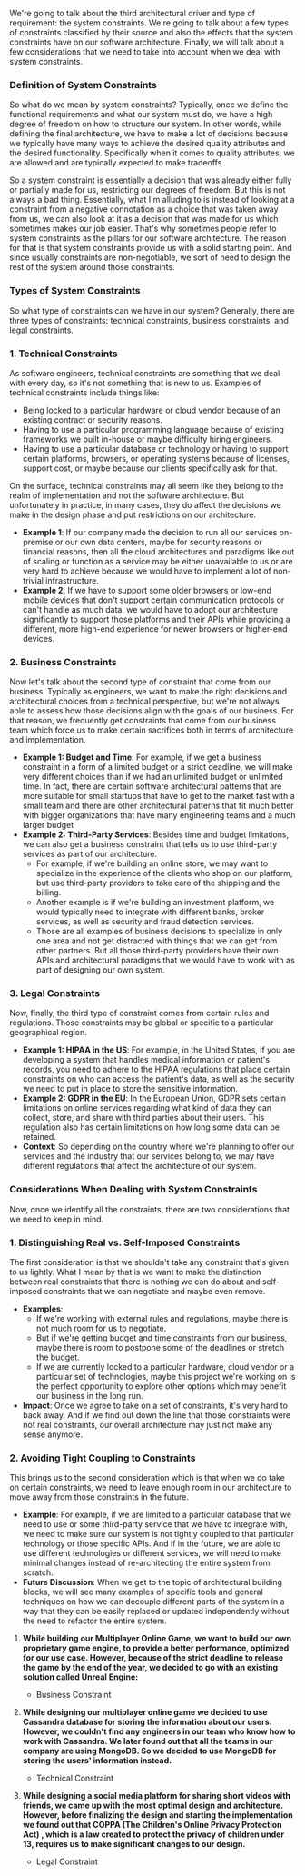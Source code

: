 
We're going to talk about the third architectural driver and type of requirement: the system constraints. We're going to talk about a few types of constraints classified by their source and also the effects that the system constraints have on our software architecture. Finally, we will talk about a few considerations that we need to take into account when we deal with system constraints.

### Definition of System Constraints

So what do we mean by system constraints? Typically, once we define the functional requirements and what our system must do, we have a high degree of freedom on how to structure our system. In other words, while defining the final architecture, we have to make a lot of decisions because we typically have many ways to achieve the desired quality attributes and the desired functionality. Specifically when it comes to quality attributes, we are allowed and are typically expected to make tradeoffs.

So a system constraint is essentially a decision that was already either fully or partially made for us, restricting our degrees of freedom. But this is not always a bad thing. Essentially, what I'm alluding to is instead of looking at a constraint from a negative connotation as a choice that was taken away from us, we can also look at it as a decision that was made for us which sometimes makes our job easier. That's why sometimes people refer to system constraints as the pillars for our software architecture. The reason for that is that system constraints provide us with a solid starting point. And since usually constraints are non-negotiable, we sort of need to design the rest of the system around those constraints.

### Types of System Constraints

So what type of constraints can we have in our system? Generally, there are three types of constraints: technical constraints, business constraints, and legal constraints.

### 1. Technical Constraints

As software engineers, technical constraints are something that we deal with every day, so it's not something that is new to us. Examples of technical constraints include things like:

- Being locked to a particular hardware or cloud vendor because of an existing contract or security reasons.
- Having to use a particular programming language because of existing frameworks we built in-house or maybe difficulty hiring engineers.
- Having to use a particular database or technology or having to support certain platforms, browsers, or operating systems because of licenses, support cost, or maybe because our clients specifically ask for that.

On the surface, technical constraints may all seem like they belong to the realm of implementation and not the software architecture. But unfortunately in practice, in many cases, they do affect the decisions we make in the design phase and put restrictions on our architecture.

- **Example 1**: If our company made the decision to run all our services on-premise or our own data centers, maybe for security reasons or financial reasons, then all the cloud architectures and paradigms like out of scaling or function as a service may be either unavailable to us or are very hard to achieve because we would have to implement a lot of non-trivial infrastructure.
- **Example 2**: If we have to support some older browsers or low-end mobile devices that don't support certain communication protocols or can't handle as much data, we would have to adopt our architecture significantly to support those platforms and their APIs while providing a different, more high-end experience for newer browsers or higher-end devices.

### 2. Business Constraints

Now let's talk about the second type of constraint that come from our business. Typically as engineers, we want to make the right decisions and architectural choices from a technical perspective, but we're not always able to assess how those decisions align with the goals of our business. For that reason, we frequently get constraints that come from our business team which force us to make certain sacrifices both in terms of architecture and implementation.

- **Example 1: Budget and Time**: For example, if we get a business constraint in a form of a limited budget or a strict deadline, we will make very different choices than if we had an unlimited budget or unlimited time. In fact, there are certain software architectural patterns that are more suitable for small startups that have to get to the market fast with a small team and there are other architectural patterns that fit much better with bigger organizations that have many engineering teams and a much larger budget
- **Example 2: Third-Party Services**: Besides time and budget limitations, we can also get a business constraint that tells us to use third-party services as part of our architecture.
  - For example, if we're building an online store, we may want to specialize in the experience of the clients who shop on our platform, but use third-party providers to take care of the shipping and the billing.
  - Another example is if we're building an investment platform, we would typically need to integrate with different banks, broker services, as well as security and fraud detection services.
  - Those are all examples of business decisions to specialize in only one area and not get distracted with things that we can get from other partners. But all those third-party providers have their own APIs and architectural paradigms that we would have to work with as part of designing our own system.

### 3. Legal Constraints

Now, finally, the third type of constraint comes from certain rules and regulations. Those constraints may be global or specific to a particular geographical region.

- **Example 1: HIPAA in the US**: For example, in the United States, if you are developing a system that handles medical information or patient's records, you need to adhere to the HIPAA regulations that place certain constraints on who can access the patient's data, as well as the security we need to put in place to store the sensitive information.
- **Example 2: GDPR in the EU**: In the European Union, GDPR sets certain limitations on online services regarding what kind of data they can collect, store, and share with third parties about their users. This regulation also has certain limitations on how long some data can be retained.
- **Context**: So depending on the country where we're planning to offer our services and the industry that our services belong to, we may have different regulations that affect the architecture of our system.

### Considerations When Dealing with System Constraints

Now, once we identify all the constraints, there are two considerations that we need to keep in mind.

### 1. Distinguishing Real vs. Self-Imposed Constraints

The first consideration is that we shouldn't take any constraint that's given to us lightly. What I mean by that is we want to make the distinction between real constraints that there is nothing we can do about and self-imposed constraints that we can negotiate and maybe even remove.

- **Examples**:
  - If we're working with external rules and regulations, maybe there is not much room for us to negotiate.
  - But if we're getting budget and time constraints from our business, maybe there is room to postpone some of the deadlines or stretch the budget.
  - If we are currently locked to a particular hardware, cloud vendor or a particular set of technologies, maybe this project we're working on is the perfect opportunity to explore other options which may benefit our business in the long run.
- **Impact**: Once we agree to take on a set of constraints, it's very hard to back away. And if we find out down the line that those constraints were not real constraints, our overall architecture may just not make any sense anymore.

### 2. Avoiding Tight Coupling to Constraints

This brings us to the second consideration which is that when we do take on certain constraints, we need to leave enough room in our architecture to move away from those constraints in the future.

- **Example**: For example, if we are limited to a particular database that we need to use or some third-party service that we have to integrate with, we need to make sure our system is not tightly coupled to that particular technology or those specific APIs. And if in the future, we are able to use different technologies or different services, we will need to make minimal changes instead of re-architecting the entire system from scratch.
- **Future Discussion**: When we get to the topic of architectural building blocks, we will see many examples of specific tools and general techniques on how we can decouple different parts of the system in a way that they can be easily replaced or updated independently without the need to refactor the entire system.



1. **While building our Multiplayer Online Game, we want to build our own proprietary game engine, to provide a better performance, optimized for our use case. However, because of the strict deadline to release the game by the end of the year, we decided to go with an existing solution called Unreal Engine:** 
	- Business Constraint 

2. **While designing our multiplayer online game we decided to use Cassandra database for storing the information about our users. However, we couldn't find any engineers in our team who know how to work with Cassandra. We later found out that all the teams in our company are using MongoDB. So we decided to use MongoDB for storing the users' information instead.**
	- Technical Constraint 
3. **While designing a social media platform for sharing short videos with friends, we came up with the most optimal design and architecture. However, before finalizing the design and starting the implementation we found out that COPPA (The Children's Online Privacy Protection Act) , which is a law created to protect the privacy of children under 13, requires us to make significant changes to our design.**
	- Legal Constraint 